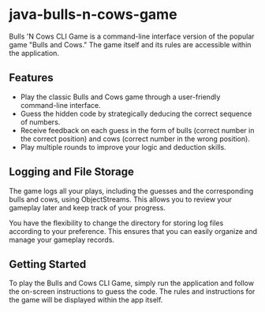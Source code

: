 # java-bulls-n-cows-game
Bulls 'N Cows CLI Game is a command-line interface version of the popular game "Bulls and Cows." The game itself and its rules are accessible within the application.
## Features

- Play the classic Bulls and Cows game through a user-friendly command-line interface.
- Guess the hidden code by strategically deducing the correct sequence of numbers.
- Receive feedback on each guess in the form of bulls (correct number in the correct position) and cows (correct number in the wrong position).
- Play multiple rounds to improve your logic and deduction skills.

## Logging and File Storage

The game logs all your plays, including the guesses and the corresponding bulls and cows, using ObjectStreams. This allows you to review your gameplay later and keep track of your progress.

You have the flexibility to change the directory for storing log files according to your preference. This ensures that you can easily organize and manage your gameplay records.

## Getting Started

To play the Bulls and Cows CLI Game, simply run the application and follow the on-screen instructions to guess the code. The rules and instructions for the game will be displayed within the app itself.